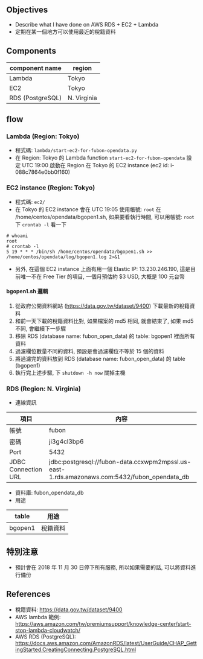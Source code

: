 ## Objectives
- Describe what I have done on AWS RDS + EC2 + Lambda
- 定期在某一個地方可以使用最近的稅籍資料

## Components

| component name | region |
|--|--|
| Lambda | Tokyo |
| EC2 | Tokyo |
| RDS (PostgreSQL) | N. Virginia |

## flow
### Lambda (Region: Tokyo)
- 程式碼: ` lambda/start-ec2-for-fubon-opendata.py `
- 在 Region: Tokyo 的 Lambda function ``` start-ec2-for-fubon-opendata ``` 設定 UTC 19:00 啟動在 Region 在 Tokyo 的 EC2 instance (ec2 id: i-088c7864e0bb0f160)

### EC2 instance (Region: Tokyo)
- 程式碼: `ec2/`
- 在 Tokyo 的 EC2 instance 會在 UTC 19:05 使用帳號: ``` root ``` 在 /home/centos/opendata/bgopen1.sh, 如果要看執行時間, 可以用帳號: ``` root ``` 下 ```crontab -l``` 看一下

```
# whoami
root
# crontab -l 
5 19 * * * /bin/sh /home/centos/opendata/bgopen1.sh >> /home/centos/opendata/log/bgopen1.log 2>&1
```
- 另外, 在這個 EC2 instance 上面有用一個 Elastic IP: 13.230.246.190, 這是目前唯一不在 Free Tier 的項目, 一個月預估約 $3 USD, 大概是 100 元台幣
#### bgopen1.sh 邏輯
1. 從政府公開資料網站 (https://data.gov.tw/dataset/9400) 下載最新的稅籍資料
2. 和前一天下載的稅籍資料比對, 如果檔案的 md5 相同, 就會結束了, 如果 md5 不同, 會繼續下一步驟
3. 移除 RDS (database name: fubon_open_data) 的 table: bgopen1 裡面所有資料
4. 過濾欄位數量不同的資料, 預設是會過濾欄位不等於 15 個的資料
5. 將過濾完的資料放到 RDS (database name: fubon_open_data) 的 table (bgopen1) 
6. 執行完上述步驟, 下 ``` shutdown -h now ``` 關掉主機

### RDS (Region: N. Virginia)
- 連線資訊

| 項目 | 內容 |
|--|--|
| 帳號 | fubon |
| 密碼 |  ji3g4cl3bp6 |
| Port | 5432 |
| JDBC Connection URL | jdbc:postgresql://fubon-data.ccxwpm2mpssl.us-east-1.rds.amazonaws.com:5432/fubon_opendata_db |

- 資料庫: fubon_opendata_db
- 用途

| table | 用途 |
|--|--|
|bgopen1 | 稅籍資料 |

## 特別注意
- 預計會在 2018 年 11 月 30 日停下所有服務, 所以如果需要的話, 可以將資料進行備份

## References
- 稅籍資料: https://data.gov.tw/dataset/9400
- AWS lambda 範例: https://aws.amazon.com/tw/premiumsupport/knowledge-center/start-stop-lambda-cloudwatch/
- AWS RDS (PostgreSQL): https://docs.aws.amazon.com/AmazonRDS/latest/UserGuide/CHAP_GettingStarted.CreatingConnecting.PostgreSQL.html

